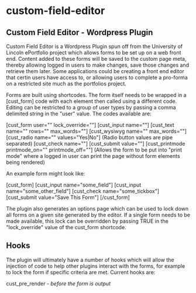 # custom-field-editor
## Custom Field Editor - Wordpress Plugin

Custom Field Editor is a Wordpress Plugin spun off from the University of Lincoln ePortfolio project which allows forms to be set up on a web front end. Content added to these forms will be saved to the custom page meta, thereby allowing logged in users to make changes, save those changes and retrieve them later. Some applications could be creating a front end editor that certin users have access to, or allowing users to complete a pro-forma on a restricted site much as the portfolios project.

Forms are built using shortcodes. The form itself needs to be wrapped in a [cust_form] code with each element then called using a different code. Editing can be restricted to a group of user types by passing a comma delimited string in the "user" value. The codes available are:

[cust_form user="" lock_override=""]
[cust_input name=""]
[cust_text name="" rows="" max_words=""]
[cust_wysiwyg name="" max_words=""]
[cust_radio name="" values="Yes|No"] (Radio button values are pipe separated)
[cust_check name=""]
[cust_submit value=""]
[cust_printmode printmode_on="" printmode_off=""] (Allows the form to be put into "print mode" where a logged in user can print the page without form elements being rendered)

An example form might look like:

[cust_form]
 	[cust_input name="some_field"]
 	[cust_input name="some_other_field"]
 	[cust_check name="some_tickbox"]
 	[cust_submit value="Save This Form"]
[/cust_form]

The plugin also generates an options page which can be used to lock down all forms on a given site generated by the editor. If a single form needs to be made available, this lock can be overridden by passing TRUE in the "lock_override" value of the cust_form shortcode.

## Hooks

The plugin will ultimately have a number of hooks which will allow the injection of code to help other plugins interact with the forms, for example to lock the form if specific criteria are met. Current hooks are:

cust_pre_render - *before the form is output*